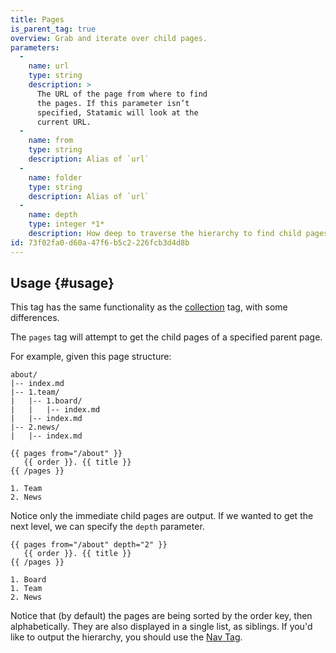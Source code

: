 ```yaml
---
title: Pages
is_parent_tag: true
overview: Grab and iterate over child pages.
parameters:
  -
    name: url
    type: string
    description: >
      The URL of the page from where to find
      the pages. If this parameter isn’t
      specified, Statamic will look at the
      current URL.
  -
    name: from
    type: string
    description: Alias of `url`
  -
    name: folder
    type: string
    description: Alias of `url`
  -
    name: depth
    type: integer *1*
    description: How deep to traverse the hierarchy to find child pages.
id: 73f02fa0-d60a-47f6-b5c2-226fcb3d4d8b
---
```

## Usage {#usage}

This tag has the same functionality as the [collection](collection) tag, with some differences.

The `pages` tag will attempt to get the child pages of a specified parent page.

For example, given this page structure:

``` .language-files
about/
|-- index.md
|-- 1.team/
|   |-- 1.board/
|   |   |-- index.md
|   |-- index.md
|-- 2.news/
|   |-- index.md
```

```
{{ pages from="/about" }}
   {{ order }}. {{ title }}
{{ /pages }}
```

``` .language-output
1. Team
2. News
```

Notice only the immediate child pages are output. If we wanted to get the next level, we can specify the `depth` parameter.

```
{{ pages from="/about" depth="2" }}
   {{ order }}. {{ title }}
{{ /pages }}
```

``` .language-output
1. Board
1. Team
2. News
```

Notice that (by default) the pages are being sorted by the order key, then alphabetically. They are also displayed in a
single list, as siblings. If you'd like to output the hierarchy, you should use the [Nav Tag](/docs/tags/nav).

[collection]: /docs/tags/collection
